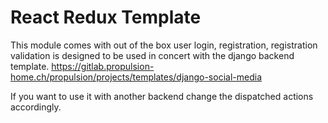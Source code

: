 # React Redux Template
This module comes with out of the box user login, registration, registration validation is designed to be used in concert with
the django backend template. https://gitlab.propulsion-home.ch/propulsion/projects/templates/django-social-media

If you want to use it with another backend change the dispatched actions accordingly.

